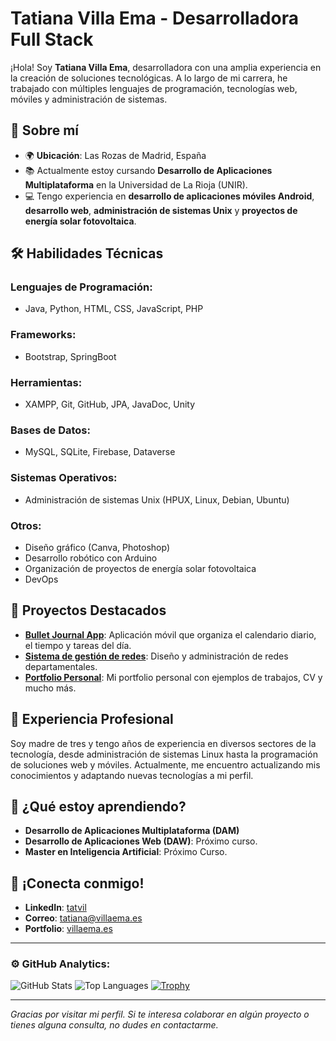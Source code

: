 # Tatiana Villa Ema - Desarrolladora Full Stack

¡Hola! Soy **Tatiana Villa Ema**, desarrolladora con una amplia experiencia en la creación de soluciones tecnológicas. A lo largo de mi carrera, he trabajado con múltiples lenguajes de programación, tecnologías web, móviles y administración de sistemas.

## 🚀 Sobre mí

- 🌍 **Ubicación**: Las Rozas de Madrid, España
- 📚 Actualmente estoy cursando **Desarrollo de Aplicaciones Multiplataforma** en la Universidad de La Rioja (UNIR).
- 💻 Tengo experiencia en **desarrollo de aplicaciones móviles Android**, **desarrollo web**, **administración de sistemas Unix** y **proyectos de energía solar fotovoltaica**.

## 🛠️ Habilidades Técnicas

### Lenguajes de Programación:
- Java, Python, HTML, CSS, JavaScript, PHP

### Frameworks:
- Bootstrap, SpringBoot

### Herramientas:
- XAMPP, Git, GitHub, JPA, JavaDoc, Unity

### Bases de Datos:
- MySQL, SQLite, Firebase, Dataverse

### Sistemas Operativos:
- Administración de sistemas Unix (HPUX, Linux, Debian, Ubuntu)

### Otros:
- Diseño gráfico (Canva, Photoshop)
- Desarrollo robótico con Arduino
- Organización de proyectos de energía solar fotovoltaica
- DevOps

## 📂 Proyectos Destacados

- **[Bullet Journal App](#)**: Aplicación móvil que organiza el calendario diario, el tiempo y tareas del día.
- **[Sistema de gestión de redes](#)**: Diseño y administración de redes departamentales.
- **[Portfolio Personal](https://www.villaema.es)**: Mi portfolio personal con ejemplos de trabajos, CV y mucho más.

## 💼 Experiencia Profesional

Soy madre de tres y tengo años de experiencia en diversos sectores de la tecnología, desde administración de sistemas Linux hasta la programación de soluciones web y móviles. Actualmente, me encuentro actualizando mis conocimientos y adaptando nuevas tecnologías a mi perfil.

## 🌱 ¿Qué estoy aprendiendo?

- **Desarrollo de Aplicaciones Multiplataforma (DAM)**
- **Desarrollo de Aplicaciones Web (DAW)**: Próximo curso.
- **Master en Inteligencia Artificial**: Próximo Curso.

## 🤝 ¡Conecta conmigo!

- **LinkedIn**: [tatvil](https://www.linkedin.com/in/tatvil/)
- **Correo**: [tatiana@villaema.es](mailto:tatiana@villaema.es)
- **Portfolio**: [villaema.es](https://www.villaema.es)

---

### ⚙️ GitHub Analytics:

![GitHub Stats](https://github-readme-stats.vercel.app/api?username=tatvil&show_icons=true&theme=radical)
![Top Languages](https://github-readme-stats.vercel.app/api/top-langs/?username=tatvil&layout=compact&theme=radical)
[![Trophy](https://github-profile-trophy.vercel.app/?username=tatvil&theme=radical)](https://github.com/tatvil)

---

_Gracias por visitar mi perfil. Si te interesa colaborar en algún proyecto o tienes alguna consulta, no dudes en contactarme._

 

